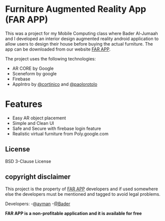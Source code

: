 # Furniture Augmented Reality App (FAR APP)

This was a project for my Mobile Computing class where Bader Al-Jumaah and I developed an interior design augmented reality android application to allow users to design their house before buying the actual furniture. The app can be downloaded from our website [FAR APP](https://www.far.helep0d.xyz/). 

The project uses the following technologies:
  - AR CORE by Google
  - Sceneform by google
  - Firebase
  - AppIntro by [@cortinico](https://github.com/cortinico) and [@paolorotolo](https://github.com/paolorotolo)

# Features

  - Easy AR object placement
  - Simple and Clean UI
  - Safe and Secure with firebase login feature
  - Realistic virtual furniture from Poly.google.com

License
----

BSD 3-Clause License

copyright disclaimer
----

This project is the property of [FAR APP](https://www.far.helep0d.xyz/) developers and if used somewhere else the developers must be mentioned and tagged to avoid legal problems.

Developers:
-[@ayman](https://github.com/AymanKandil)
-[@Bader](https://github.com/BaderAlJuma)


**FAR APP is a non-profitable application and it is available for free**

